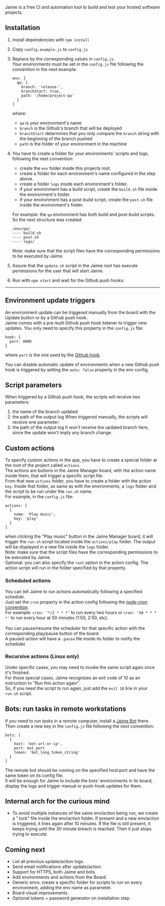 Jaime is a free CI and automation tool to build and test your hosted software projects.

## Installation
1. Install dependencies with ``npm install``
2. Copy `config.example.js` to `config.js`
3. Replace by the corresponding values in `config.js`.<br>
  Your environments must be set in the `config.js` file following the convention in the next example:

    ```
    env: {
      qa: {
        branch: 'release-',
        branchStart: true,
        path: '/home/project-qa'
      }
    }
    ```
    where: 
      - ``qa`` is your environment's name
      - ``branch`` is the Github's branch that will be deployed
      - ``branchStart`` determines that you only compare the ``branch`` string with the beginning of the branch pushed
      - ``path`` is the folder of your environment in the machine

4. You have to create a folder for your environments' scripts and logs, following the next convention:

    - create the ``env`` folder inside this projects root.
    - create a folder for each environment's name configured in the step above.
    - create a folder ``logs`` inside each environment's folder.
    - if your environment has a build script, create the ``build.sh`` file inside the environment's folder.
    - if your environment has a post-build script, create the ``post.sh`` file inside the environment's folder.

    For example: the ``qa`` environment has both build and post-build scripts. So the next structure was created:
    ````
    /env/qa/
    ---- build.sh
    ---- post.sh
    ---- logs/
    ````

    Note: make sure that the script files have the corresponding permissions to be executed by Jaime.
5. Assure that the ``update.sh`` script in the Jaime root has execute permissions for the user that will start Jaime.
6. Run with `npm start` and wait for the Github push hooks.

--------------

## Environment update triggers
An environment update can be triggered manually from the board with the Update button or by a Github push hook.<br>
Jaime comes with a pre-built Github push hook listener to trigger new updates. You only need to specify this property in the `config.js` file:

  ```
  hook: {
    port: 4000
  }
  ```
where ``port`` is the one used by the [Github hook](https://docs.github.com/en/developers/webhooks-and-events/webhooks/about-webhooks).

You can disable automatic update of environments when a new Github push hook is triggered by setting the ``auto: false`` property in the env config.

## Script parameters
When triggered by a Github push hook, the scripts will receive two parameters:
 1. the name of the branch updated
 2. the path of the output log
When triggered manually, the scripts will receive one parameter:
 1. the path of the output log
  It won't receive the updated branch here, since the update won't imply any branch change.

## Custom actions

To specify custom actions in the app, you have to create a special folder at the root of the project called ``actions``.<br>
The actions are buttons in the Jaime Manager board, with the action name inside them, that will trigger a specific script file.<br>
From that new ``actions`` folder, you have to create a folder with the action ``key``. Inside that folder, as same as with the environments, a ``logs`` folder and the script to be run under the ``run.sh`` name.<br>
For example, in the `config.js` file:

    actions: [
      {
        name: 'Play music',
        key: 'play'
      }
    ]

  when clicking the "Play music" button in the Jaime Manager board, it will trigger the ``run.sh`` script located inside the ``actions/play`` folder. The output will be displayed in a new file inside the ``logs`` folder.<br>
  Note: make sure that the script files have the corresponding permissions to be executed by Jaime.<br>
  Optional: you can also specify the ``root`` option in the action config. The action script will run in the folder specified by that property.

### Scheduled actions
You can tell Jaime to run actions automatically following a specified schedule.<br>
Just set the ``cron`` property in the action config following the [node-cron convention](https://github.com/node-cron/node-cron#allowed-fields).<br>
For example: ``cron: '*/2 * * *'`` to run every two hours or ``cron: '50 * * * *'`` to run every hour at 50 minutes (1:50, 2:50, etc).<br><br>
You can pause/resume the scheduler for that specific action with the corresponding play/pause button of the board.<br>
A paused action will have a ``.pause`` file inside its folder to notify the scheduler.

### Recursive actions (Linux only)
Under specific cases, you may need to invoke the same script again once it's finished.<br>
For those special cases, Jaime recognizes an exit code of 10 as an instruction to "Run this action again".<br>
So, if you need the script to run again, just add the ``exit 10`` line in your ``run.sh`` script.
  
## Bots: run tasks in remote workstations
If you need to run tasks in a remote computer, install a [Jaime Bot](https://github.com/estreiten/jaime-bot) there.
Then create a new key in the `config.js` file following the next convention:

    bots: [
      {
        host: 'bot-url-or-ip',
        port: bot_port
        token: 'bot_long_token_string'
      }
    ]

The remote bot should be running on the specified host:port and have the same token on its config file.<br>
It will be enough for Jaime to include the bots' environments in its board, display the logs and trigger manual or push-hook updates for them.

## Internal arch for the curious mind
- To avoid multiple instances of the same env/action being run, we create a ".lock" file inside the env/action folder. 
If present and a new env/action is triggered, it tries again after 10 minutes. If the file is still present, it keeps trying until the 30 minute breach is reached. Then it just stops trying to execute.


## Coming next
- List all previous update/action logs.
- Send email notifications after update/action.
- Support for HTTPS, both Jaime and bots.
- Add environments and actions from the Board.
- Generic envs: create a specific folder for scripts to run on every environment, adding the env name as parameter.
- Board visual improvements.
- Optional tokens + password generator on installation step.